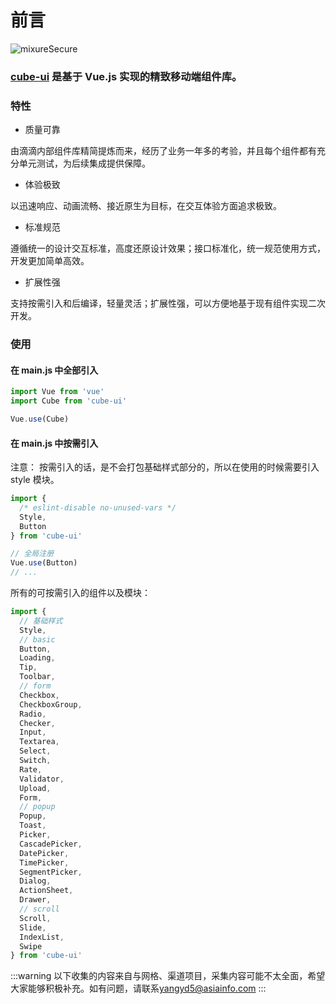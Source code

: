 # 前言 
<img :src="$withBase('/cube-ui.png')" style="margin: 0 auto;display: block;" alt="mixureSecure">

### [cube-ui](https://www.jianshu.com "cube-ui") 是基于 Vue.js 实现的精致移动端组件库。

### 特性
* 质量可靠

由滴滴内部组件库精简提炼而来，经历了业务一年多的考验，并且每个组件都有充分单元测试，为后续集成提供保障。

* 体验极致

以迅速响应、动画流畅、接近原生为目标，在交互体验方面追求极致。

* 标准规范

遵循统一的设计交互标准，高度还原设计效果；接口标准化，统一规范使用方式，开发更加简单高效。

* 扩展性强

支持按需引入和后编译，轻量灵活；扩展性强，可以方便地基于现有组件实现二次开发。


### 使用

#### 在 main.js 中全部引入 
``` js
import Vue from 'vue'
import Cube from 'cube-ui'

Vue.use(Cube)
```

#### 在 main.js 中按需引入 
注意： 按需引入的话，是不会打包基础样式部分的，所以在使用的时候需要引入 style 模块。
``` js
import {
  /* eslint-disable no-unused-vars */
  Style,
  Button
} from 'cube-ui'

// 全局注册
Vue.use(Button)
// ...
```

所有的可按需引入的组件以及模块：
```js
import {
  // 基础样式
  Style,
  // basic
  Button,
  Loading,
  Tip,
  Toolbar,
  // form
  Checkbox,
  CheckboxGroup,
  Radio,
  Checker,
  Input,
  Textarea,
  Select,
  Switch,
  Rate,
  Validator,
  Upload,
  Form,
  // popup
  Popup,
  Toast,
  Picker,
  CascadePicker,
  DatePicker,
  TimePicker,
  SegmentPicker,
  Dialog,
  ActionSheet,
  Drawer,
  // scroll
  Scroll,
  Slide,
  IndexList,
  Swipe
} from 'cube-ui'
```

:::warning
以下收集的内容来自与网格、渠道项目，采集内容可能不太全面，希望大家能够积极补充。如有问题，请联系[yangyd5@asiainfo.com]()
:::

